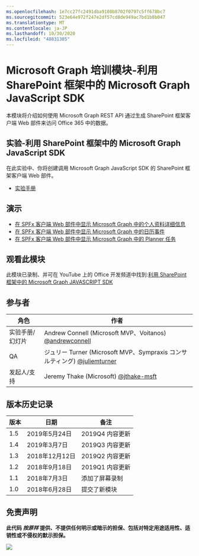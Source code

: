```yaml
---
ms.openlocfilehash: 1e7cc27fc2491dba9108b8702f0797c5ff678bc7
ms.sourcegitcommit: 523e64e972f247e2df57cd8de949ac7bd1b8b047
ms.translationtype: MT
ms.contentlocale: ja-JP
ms.lasthandoff: 10/30/2020
ms.locfileid: "48831305"
---
```

# <a name="microsoft-graph-----sharepoint--microsoft-graph-javascript-sdk"></a>Microsoft Graph 培训模块-利用 SharePoint 框架中的 Microsoft Graph JavaScript SDK

本模块将介绍如何使用 Microsoft Graph REST API 通过生成 SharePoint 框架客户端 Web 部件来访问 Office 365 中的数据。

## <a name="----sharepoint--microsoft-graph-javascript-sdk"></a>实验-利用 SharePoint 框架中的 Microsoft Graph JavaScript SDK

在此实验中、你将创建调用 Microsoft Graph JavaScript SDK 的 SharePoint 框架客户端 Web 部件。

- [实验手册](./Lab.md)

## <a name=""></a>演示

- [在 SPFx 客户端 Web 部件中显示 Microsoft Graph 中的个人资料详细信息](./Demos/01-personal-info)
- [在 SPFx 客户端 Web 部件中显示 Microsoft Graph 中的日历事件](./Demos/02-events)
- [在 SPFx 客户端 Web 部件中显示 Microsoft Graph 中的 Planner 任务](./Demos/03-tasks)

## <a name=""></a>观看此模块

此模块已录制、并可在 YouTube 上的 Office 开发频道中找到:[利用 SharePoint 框架中的 Microsoft Graph JAVASCRIPT SDK](https://www.youtube.com/watch?v=U1JrBwP3vc8)

## <a name=""></a>参与者

| 角色 | 作者 |
| -------------------- | --------------------------------------------------------------------------------------------- |
| 实验手册/幻灯片 | Andrew Connell (Microsoft MVP、Voitanos) [@andrewconnell](//github.com/andrewconnell) |
| QA | ジュリー Turner (Microsoft MVP、Sympraxis コンサルティング) [@juliemturner](//github.com/juliemturner) |
|发起人/支持 | Jeremy Thake (Microsoft) [@jthake-msft](//github.com/jthake-msft) |

## <a name=""></a>版本历史记录

| 版本 | 日期 | 备注 |
| ------- | ------------------ | ---------------------- |
| 1.5 | 2019年5月24日 | 2019Q4 内容更新 |
| 1.4 | 2019年3月7日 | 2019Q3 内容更新 |
| 1.3 | 2018年12月12日 | 2019Q2 内容更新 |
| 1.2 | 2018年9月18日 | 2019Q1 内容更新 |
| 1.1 | 2018年7月3日 | 添加了屏幕录制 |
| 1.0 | 2018年6月28日 | 提交了新模块 |

## <a name=""></a>免责声明

**此代码 _按原样_ 提供、不提供任何明示或暗示的担保、包括对特定用途适用性、适销性或不侵权的默示担保。**

<img src="https://telemetry.sharepointpnp.com/msgraph-training-spfx" />
